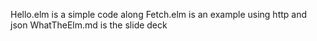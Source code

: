 Hello.elm is a simple code along
Fetch.elm is an example using http and json
WhatTheElm.md is the slide deck
